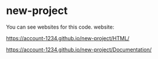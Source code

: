 # new-project


You can see websites for this code.
website:

https://account-1234.github.io/new-project/HTML/


https://account-1234.github.io/new-project/Documentation/
